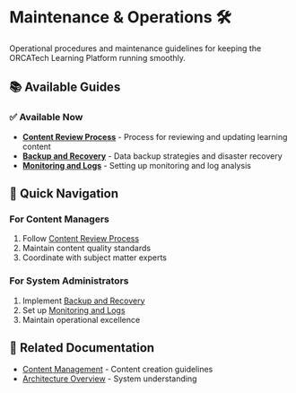 
# Maintenance & Operations 🛠️

Operational procedures and maintenance guidelines for keeping the ORCATech Learning Platform running smoothly.

## 📚 Available Guides

### ✅ Available Now
- **[Content Review Process](./content-review-process.md)** - Process for reviewing and updating learning content
- **[Backup and Recovery](./backup-and-recovery.md)** - Data backup strategies and disaster recovery
- **[Monitoring and Logs](./monitoring-and-logs.md)** - Setting up monitoring and log analysis

## 🎯 Quick Navigation

### For Content Managers
1. Follow [Content Review Process](./content-review-process.md)
2. Maintain content quality standards
3. Coordinate with subject matter experts

### For System Administrators
1. Implement [Backup and Recovery](./backup-and-recovery.md)
2. Set up [Monitoring and Logs](./monitoring-and-logs.md)
3. Maintain operational excellence

## 🔗 Related Documentation
- [Content Management](../content-management/content-management.md) - Content creation guidelines
- [Architecture Overview](../architecture-development/architecture-overview.md) - System understanding
